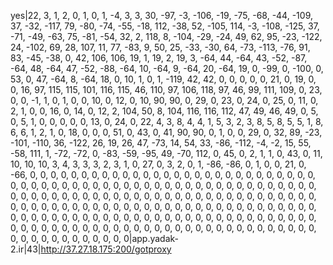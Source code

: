 yes|22, 3, 1, 2, 0, 1, 0, 1, -4, 3, 3, 30, -97, -3, -106, -19, -75, -68, -44, -109, 37, -32, -117, 79, -80, -74, -55, -18, 112, -38, 52, -105, 114, -3, -108, -125, 37, -71, -49, -63, 75, -81, -54, 32, 2, 118, 8, -104, -29, -24, 49, 62, 95, -23, -122, 24, -102, 69, 28, 107, 11, 77, -83, 9, 50, 25, -33, -30, 64, -73, -113, -76, 91, 83, -45, -38, 0, 42, 106, 106, 19, 1, 19, 2, 19, 3, -64, 44, -64, 43, -52, -87, -64, 48, -64, 47, -52, -88, -64, 10, -64, 9, -64, 20, -64, 19, 0, -99, 0, -100, 0, 53, 0, 47, -64, 8, -64, 18, 0, 10, 1, 0, 1, -119, 42, 42, 0, 0, 0, 0, 0, 21, 0, 19, 0, 0, 16, 97, 115, 115, 101, 116, 115, 46, 110, 97, 106, 118, 97, 46, 99, 111, 109, 0, 23, 0, 0, -1, 1, 0, 1, 0, 0, 10, 0, 12, 0, 10, 90, 90, 0, 29, 0, 23, 0, 24, 0, 25, 0, 11, 0, 2, 1, 0, 0, 16, 0, 14, 0, 12, 2, 104, 50, 8, 104, 116, 116, 112, 47, 49, 46, 49, 0, 5, 0, 5, 1, 0, 0, 0, 0, 0, 13, 0, 24, 0, 22, 4, 3, 8, 4, 4, 1, 5, 3, 2, 3, 8, 5, 8, 5, 5, 1, 8, 6, 6, 1, 2, 1, 0, 18, 0, 0, 0, 51, 0, 43, 0, 41, 90, 90, 0, 1, 0, 0, 29, 0, 32, 89, -23, -101, -110, 36, -122, 26, 19, 26, 47, -73, 14, 54, 33, -86, -112, -4, -2, 15, 55, -58, 111, 1, -72, -72, 0, -83, -59, -95, 49, -70, 112, 0, 45, 0, 2, 1, 1, 0, 43, 0, 11, 10, 10, 10, 3, 4, 3, 3, 3, 2, 3, 1, 0, 27, 0, 3, 2, 0, 1, -86, -86, 0, 1, 0, 0, 21, 0, -66, 0, 0, 0, 0, 0, 0, 0, 0, 0, 0, 0, 0, 0, 0, 0, 0, 0, 0, 0, 0, 0, 0, 0, 0, 0, 0, 0, 0, 0, 0, 0, 0, 0, 0, 0, 0, 0, 0, 0, 0, 0, 0, 0, 0, 0, 0, 0, 0, 0, 0, 0, 0, 0, 0, 0, 0, 0, 0, 0, 0, 0, 0, 0, 0, 0, 0, 0, 0, 0, 0, 0, 0, 0, 0, 0, 0, 0, 0, 0, 0, 0, 0, 0, 0, 0, 0, 0, 0, 0, 0, 0, 0, 0, 0, 0, 0, 0, 0, 0, 0, 0, 0, 0, 0, 0, 0, 0, 0, 0, 0, 0, 0, 0, 0, 0, 0, 0, 0, 0, 0, 0, 0, 0, 0, 0, 0, 0, 0, 0, 0, 0, 0, 0, 0, 0, 0, 0, 0, 0, 0, 0, 0, 0, 0, 0, 0, 0, 0, 0, 0, 0, 0, 0, 0, 0, 0, 0, 0, 0, 0, 0, 0, 0, 0, 0, 0, 0, 0, 0, 0, 0, 0, 0, 0, 0, 0, 0, 0, 0, 0, 0, 0, 0, 0, 0, 0, 0, 0, 0, 0|app.yadak-2.ir|43|http://37.27.18.175:200/gotproxy
